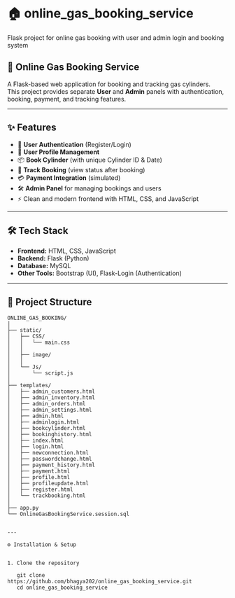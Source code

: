 # 🏠 online_gas_booking_service

Flask project for online gas booking with user and admin login and booking system  

## 📌 Online Gas Booking Service  
A Flask-based web application for booking and tracking gas cylinders.  
This project provides separate **User** and **Admin** panels with authentication, booking, payment, and tracking features.

---

## ✨ Features

- 🔐 **User Authentication** (Register/Login)  
- 👤 **User Profile Management**  
- 📦 **Book Cylinder** (with unique Cylinder ID & Date)  
- 🔎 **Track Booking** (view status after booking)  
- 💳 **Payment Integration** (simulated)  
- 🛠️ **Admin Panel** for managing bookings and users  
- ⚡ Clean and modern frontend with HTML, CSS, and JavaScript  

---

## 🛠️ Tech Stack

- **Frontend:** HTML, CSS, JavaScript  
- **Backend:** Flask (Python)  
- **Database:** MySQL  
- **Other Tools:** Bootstrap (UI), Flask-Login (Authentication)  

---

## 📂 Project Structure
```
ONLINE_GAS_BOOKING/
│
├── static/
│   ├── CSS/
│   │   └── main.css
│   │
│   ├── image/
│   │
│   └── Js/
│       └── script.js
│
├── templates/
│   ├── admin_customers.html
│   ├── admin_inventory.html
│   ├── admin_orders.html
│   ├── admin_settings.html
│   ├── admin.html
│   ├── adminlogin.html
│   ├── bookcylinder.html
│   ├── bookinghistory.html
│   ├── index.html
│   ├── login.html
│   ├── newconnection.html
│   ├── passwordchange.html
│   ├── payment_history.html
│   ├── payment.html
│   ├── profile.html
│   ├── profileupdate.html
│   ├── register.html
│   └── trackbooking.html
│
├── app.py
└── OnlineGasBookingService.session.sql


--- 

⚙️ Installation & Setup


1. Clone the repository  
  
   git clone https://github.com/bhagya202/online_gas_booking_service.git
   cd online_gas_booking_service
